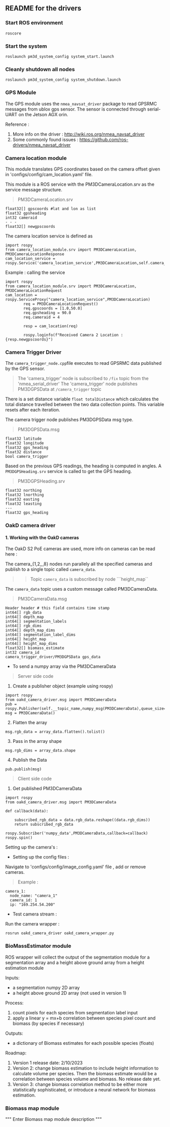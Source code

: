 ## README for the drivers

### Start ROS environment

```
roscore
```
### Start the system 

```
roslaunch pm3d_system_config system_start.launch
```

### Cleanly shutdown all nodes

```
roslaunch pm3d_system_config system_shutdown.launch
```

### GPS Module 

The GPS module uses the ```nmea_navsat_driver``` package to read GPSRMC messages from ublox gps sensor. The sensor is connected through serial-UART on the Jetson AGX orin.

Reference :
1. More info on the driver : http://wiki.ros.org/nmea_navsat_driver
2. Some commonly found issues : https://github.com/ros-drivers/nmea_navsat_driver

### Camera location module

This module translates GPS coordinates based on the camera offset given in 'configs/config/cam_location.yaml' file.

This module is a ROS service with the PM3DCameraLocation.srv as the service message structure. 

> PM3DCameraLocation.srv 
```
float32[] gpscoords #lat and lon as list 
float32 gpsheading 
int32 cameraid
- - - 
float32[] newgpscoords 
```
The camera location service is defined as 

```
import rospy
from camera_location_module.srv import PM3DCameraLocation, PM3DCameraLocationResponse
cam_location_service = rospy.Service('camera_location_service',PM3DCameraLocation,self.camera_location_callback)
```

Example : calling the service 

```
import rospy
from camera_location_module.srv import PM3DCameraLocation, PM3DCameraLocationRequest
cam_location = rospy.ServiceProxy("camera_location_service",PM3DCameraLocation)
        req = PM3DCameraLocationRequest()
        req.gpscoords = [1.0,50.0]
        req.gpsheading = 90.0
        req.cameraid = 4
        
        resp = cam_location(req)
        
        rospy.loginfo(f"Received Camera 2 Location : {resp.newgpscoords}")
```

### Camera Trigger Driver

The ```camera_trigger_node.cpp```file executes to read GPSRMC data published by the GPS sensor.

> The 'camera_trigger' node is subscribed to ``` /fix ``` topic from the 'nmea_serial_driver'
> The 'camera_trigger' node publishes PM3DGPSData at ``` /camera_trigger ``` topic 

There is a set distance variable ``` float totalDistance ``` which calculates the total distance travelled between the two data collection points. This variable resets after each iteration.

The camera trigger node publishes PM3DGPSData msg type.

> PM3DGPSData.msg
```
float32 latitude
float32 longitude
float32 gps_heading
float32 distance 
bool camera_trigger
```
Based on the previous GPS readings, the heading is computed in angles. A ```PM3DGPSHeading.srv``` service is called to get the GPS heading. 

> PM3DGPSHeading.srv
```
float32 northing
float32 lnorthing
float32 easting
float32 leasting
---
float32 gps_heading
```
### OakD camera driver

#### 1. Working with the OakD cameras

The OakD S2 PoE cameras are used, more info on cameras can be read here : 

The camera_{1,2,,,8} nodes run parallely all the specified cameras and publish to a single topic called ```camera_data```. 
>> Topic ```camera_data``` is subscribed by node ```height_map``

The ```camera_data``` topic uses a custom message called PM3DCameraData.

> PM3DCameraData.msg
```
Header header # this field contains time stamp 
int64[] rgb_data
int64[] depth_map
int64[] segmentation_labels
int64[] rgb_dims
int64[] depth_map_dims
int64[] segmentation_label_dims
int64[] height_map
int64[] height_map_dims
float32[] biomass_estimate
int32 camera_id
camera_trigger_driver/PM3DGPSData gps_data
```

- To send a numpy array via the PM3DCameraData

> Server side code
1. Create a publisher object (example using rospy)

```
import rospy
from oakd_camera_driver.msg import PM3DCameraData
pub = rospy.Publisher(self.__topic_name,numpy_msg(PM3DCameraData),queue_size=10)
msg = PM3DCameraData()
```

2. Flatten the array 
```
msg.rgb_data = array_data.flatten().tolist()
```
3. Pass in the array shape
```
msg.rgb_dims = array_data.shape
```
4. Publish the Data
```
pub.publish(msg)
```

> Client side code 

1. Get published PM3DCameraData
```
import rospy
from oakd_camera_driver.msg import PM3DCameraData

def callback(data):

    subscribed_rgb_data = data.rgb_data.reshape((data.rgb_dims))
    return subscribed_rgb_data

rospy.Subscriber('numpy_data',PM3DCameraData,callback=callback)
rospy.spin()
```
Setting up the camera's :


- Setting up the config files :

Navigate to 'configs/config/image_config.yaml' file , add or remove cameras.

> Example :
```
camera_1:
  node_name: "camera_1"
  camera_id: 1
  ip: "169.254.54.200"
```
- Test camera stream :

Run the camera wrapper :

```
rosrun oakd_camera_driver oakd_camera_wrapper.py
```

### BioMassEstimator module
ROS wrapper will collect the output of the segmentation module for a segmentation array and a height above ground array from a height estimation module

Inputs:
- a segmentation numpy 2D array
- a height above ground 2D array (not used in version 1)

Process:
1. count pixels for each species from segmentation label input
2. apply a linear y = mx+b correlation between species pixel count and biomass (by species if necessary)

Outputs:
- a dictionary of Biomass estimates for each possible species (floats)

Roadmap:
1. Version 1 release date: 2/10/2023
2. Version 2: change biomass estimation to include height information to calculate volume per species. Then the biomass estimate would be a correlation between species volume and biomass. No release date yet.
3. Version 3: change biomass correlation method to be either more statistically sophisticated, or introduce a neural network for biomass estimation.


### Biomass map module

"""
    Enter Biomass map module description
"""


